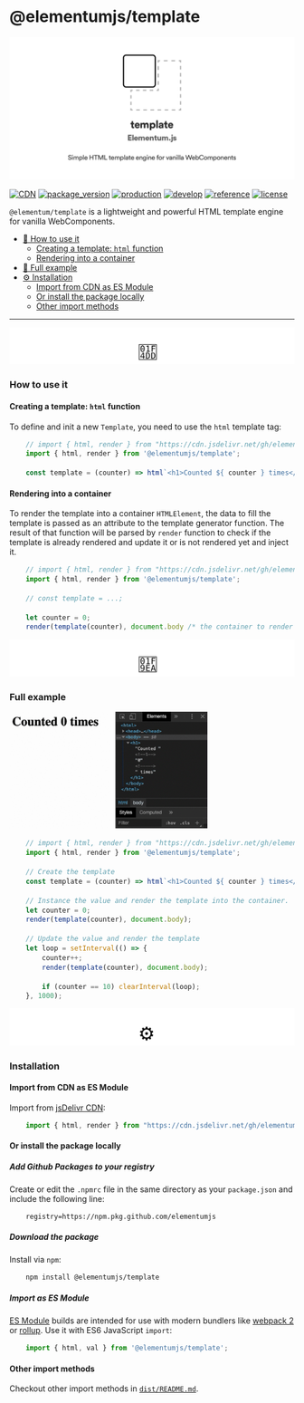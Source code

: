 
# @elementumjs/template

<img src="https://raw.githubusercontent.com/elementumjs/template/master/assets/header.png"/>

[![CDN](https://img.shields.io/badge/CDN-jsDelivr-blueviolet)][1]
[![package_version](https://img.shields.io/github/package-json/v/elementumjs/template)][2]
[![production](https://github.com/elementumjs/template/workflows/production/badge.svg)][3]
[![develop](https://github.com/elementumjs/template/workflows/develop/badge.svg)][4]
[![reference](https://img.shields.io/badge/docs-REFERENCE-blue)][5]
[![license](https://img.shields.io/github/license/elementumjs/template)][6]

`@elementum/template` is a lightweight and powerful HTML template engine for vanilla WebComponents.

- [📝 How to use it][7]
  - [Creating a template: `html` function][8]
  - [Rendering into a container][9]
- [🧪 Full example][10]
- [⚙️ Installation][11]
  - [Import from CDN as ES Module][12]
  - [Or install the package locally][13]
  - [Other import methods][14]

---

<img src="https://raw.githubusercontent.com/elementumjs/template/master/assets/how-to-use-it.svg"/>

### How to use it

#### Creating a template: `html` function

To define and init a new `Template`, you need to use the `html` template tag:

```javascript
    // import { html, render } from "https://cdn.jsdelivr.net/gh/elementumjs/template/dist/template.esm.js";
    import { html, render } from '@elementumjs/template';

    const template = (counter) => html`<h1>Counted ${ counter } times</h1>`;
```

#### Rendering into a container

To render the template into a container `HTMLElement`, the data to fill the template is passed as an attribute to the template generator function. The result of that function will be parsed by `render` function to check if the template is already rendered and update it or is not rendered yet and inject it.

```javascript
    // import { html, render } from "https://cdn.jsdelivr.net/gh/elementumjs/template/dist/template.esm.js";
    import { html, render } from '@elementumjs/template';

    // const template = ...;

    let counter = 0;
    render(template(counter), document.body /* the container to render the template */);
```

<img src="https://raw.githubusercontent.com/elementumjs/template/master/assets/full-example.svg"/>

### Full example

<img src="https://raw.githubusercontent.com/elementumjs/template/master/assets/demo.gif" width="350"/>

```javascript
    // import { html, render } from "https://cdn.jsdelivr.net/gh/elementumjs/template/dist/template.esm.js";
    import { html, render } from '@elementumjs/template';

    // Create the template
    const template = (counter) => html`<h1>Counted ${ counter } times</h1>`;

    // Instance the value and render the template into the container.
    let counter = 0;
    render(template(counter), document.body);

    // Update the value and render the template
    let loop = setInterval(() => {
        counter++;
        render(template(counter), document.body);

        if (counter == 10) clearInterval(loop);
    }, 1000);
```

<img src="https://raw.githubusercontent.com/elementumjs/template/master/assets/installation.svg"/>

### Installation

#### Import from CDN as ES Module

Import from [jsDelivr CDN](https://www.jsdelivr.com/):

```javascript
    import { html, render } from "https://cdn.jsdelivr.net/gh/elementumjs/template/dist/template.esm.js";
```

#### Or install the package locally

##### Add Github Packages to your registry

Create or edit the `.npmrc` file in the same directory as your `package.json` and include the following line:

```
    registry=https://npm.pkg.github.com/elementumjs
```

##### Download the package

Install via `npm`:

```sh
    npm install @elementumjs/template
```

##### Import as ES Module

[ES Module](http://exploringjs.com/es6/ch_modules.html) builds are intended for use with modern bundlers like [webpack 2](https://webpack.js.org) or [rollup](http://rollupjs.org/). Use it with ES6 JavaScript `import`:
  
```javascript
    import { html, val } from '@elementumjs/template';
```

#### Other import methods

Checkout other import methods in [`dist/README.md`](./dist/README.md).

[0]: assets/header.png

[1]: https://cdn.jsdelivr.net/gh/elementumjs/template/dist/template.umd.js

[2]: https://github.com/elementumjs/template/packages/

[3]: https://github.com/elementumjs/template/actions?query=workflow%3Aproduction

[4]: https://github.com/elementumjs/template/actions?query=workflow%3Adevelop

[5]: globals.md

[6]: LICENSE

[7]: #how-to-use-it

[8]: #creating-a-template-html-function

[9]: #rendering-into-a-container

[10]: #full-example

[11]: #installation

[12]: #import-from-cdn-as-es.module

[13]: #or-install-the-package-locally

[14]: #other-import-methods
